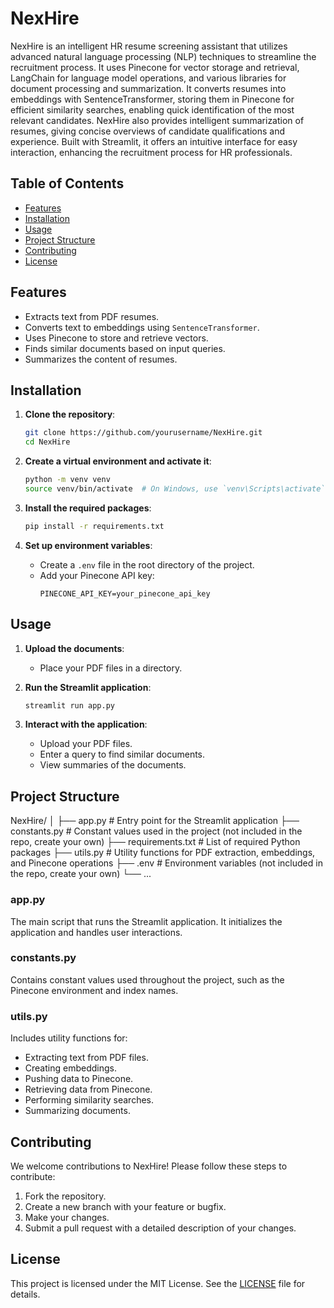 # NexHire

NexHire is an intelligent HR resume screening assistant that utilizes advanced natural language processing (NLP) techniques to streamline the recruitment process. It uses Pinecone for vector storage and retrieval, LangChain for language model operations, and various libraries for document processing and summarization. It converts resumes into embeddings with SentenceTransformer, storing them in Pinecone for efficient similarity searches, enabling quick identification of the most relevant candidates. NexHire also provides intelligent summarization of resumes, giving concise overviews of candidate qualifications and experience. Built with Streamlit, it offers an intuitive interface for easy interaction, enhancing the recruitment process for HR professionals.

## Table of Contents

- [Features](#features)
- [Installation](#installation)
- [Usage](#usage)
- [Project Structure](#project-structure)
- [Contributing](#contributing)
- [License](#license)

## Features

- Extracts text from PDF resumes.
- Converts text to embeddings using `SentenceTransformer`.
- Uses Pinecone to store and retrieve vectors.
- Finds similar documents based on input queries.
- Summarizes the content of resumes.

## Installation

1. **Clone the repository**:
    ```bash
    git clone https://github.com/yourusername/NexHire.git
    cd NexHire
    ```

2. **Create a virtual environment and activate it**:
    ```bash
    python -m venv venv
    source venv/bin/activate  # On Windows, use `venv\Scripts\activate`
    ```

3. **Install the required packages**:
    ```bash
    pip install -r requirements.txt
    ```

4. **Set up environment variables**:
    - Create a `.env` file in the root directory of the project.
    - Add your Pinecone API key:
        ```env
        PINECONE_API_KEY=your_pinecone_api_key
        ```

## Usage

1. **Upload the documents**:
    - Place your PDF files in a directory.

2. **Run the Streamlit application**:
    ```bash
    streamlit run app.py
    ```

3. **Interact with the application**:
    - Upload your PDF files.
    - Enter a query to find similar documents.
    - View summaries of the documents.

## Project Structure

NexHire/
│
├── app.py # Entry point for the Streamlit application
├── constants.py # Constant values used in the project (not included in the repo, create your own)
├── requirements.txt # List of required Python packages
├── utils.py # Utility functions for PDF extraction, embeddings, and Pinecone operations
├── .env # Environment variables (not included in the repo, create your own)
└── ...


### app.py

The main script that runs the Streamlit application. It initializes the application and handles user interactions.

### constants.py

Contains constant values used throughout the project, such as the Pinecone environment and index names.

### utils.py

Includes utility functions for:
- Extracting text from PDF files.
- Creating embeddings.
- Pushing data to Pinecone.
- Retrieving data from Pinecone.
- Performing similarity searches.
- Summarizing documents.

## Contributing

We welcome contributions to NexHire! Please follow these steps to contribute:

1. Fork the repository.
2. Create a new branch with your feature or bugfix.
3. Make your changes.
4. Submit a pull request with a detailed description of your changes.

## License

This project is licensed under the MIT License. See the [LICENSE](LICENSE) file for details.


